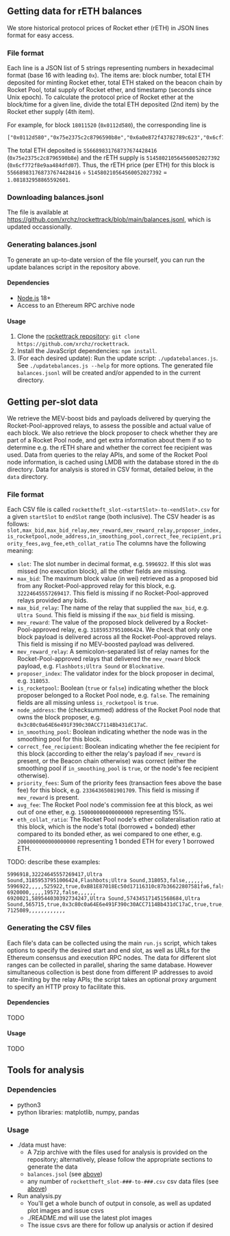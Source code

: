## Getting data for rETH balances

We store historical protocol prices of Rocket ether (rETH) in JSON lines format for easy access.

### File format
Each line is a JSON list of 5 strings representing numbers in hexadecimal format (base 16 with leading `0x`). The items are: block number, total ETH deposited for minting Rocket ether, total ETH staked on the beacon chain by Rocket Pool, total supply of Rocket ether, and timestamp (seconds since Unix epoch).
To calculate the protocol price of Rocket ether at the block/time for a given line, divide the total ETH deposited (2nd item) by the Rocket ether supply (4th item).

For example, for block `18011520` (`0x0112d580`), the corresponding line is
```
["0x0112d580","0x75e2375c2c8796590b8e","0x6a0e872f43782789c623","0x6cf772f8e9aa484dfd07","0x64ec4a0f"]
```
The total ETH deposited is `556689831768737674428416` (`0x75e2375c2c8796590b8e`) and the rETH supply is `514580210564560052027392` (`0x6cf772f8e9aa484dfd07`). Thus, the rETH price (per ETH) for this block is `556689831768737674428416` ÷ `514580210564560052027392` = `1.081832958865592601`.

### Downloading balances.jsonl
The file is available at https://github.com/xrchz/rockettrack/blob/main/balances.jsonl, which is updated occassionally.

### Generating balances.jsonl
To generate an up-to-date version of the file yourself, you can run the update balances script in the repository above.

#### Dependencies
- [Node.js](https://nodejs.org/en) 18+
- Access to an Ethereum RPC archive node

#### Usage
1. Clone the [rockettrack repository](https://github.com/xrchz/rockettrack): `git clone https://github.com/xrchz/rockettrack`.
2. Install the JavaScript dependencies: `npm install`.
3. (For each desired update): Run the update script: `./updatebalances.js`. See `./updatebalances.js --help` for more options.
The generated file `balances.jsonl` will be created and/or appended to in the current directory.

## Getting per-slot data
We retrieve the MEV-boost bids and payloads delivered by querying the Rocket-Pool-approved relays, to assess the possible and actual value of each block.
We also retrieve the block proposer to check whether they are part of a Rocket Pool node, and get extra information about them if so to determine e.g. the rETH share and whether the correct fee recipient was used.
Data from queries to the relay APIs, and some of the Rocket Pool node information, is cached using LMDB with the database stored in the `db` directory.
Data for analysis is stored in CSV format, detailed below, in the `data` directory.

### File format
Each CSV file is called `rockettheft_slot-<startSlot>-to-<endSlot>.csv` for a given `startSlot` to `endSlot` range (both inclusive).
The CSV header is as follows:
`slot,max_bid,max_bid_relay,mev_reward,mev_reward_relay,proposer_index,is_rocketpool,node_address,in_smoothing_pool,correct_fee_recipient,priority_fees,avg_fee,eth_collat_ratio`
The columns have the following meaning:
- `slot`: The slot number in decimal format, e.g. `5996922`. If this slot was missed (no execution block), all the other fields are missing.
- `max_bid`: The maximum block value (in wei) retrieved as a proposed bid from any Rocket-Pool-approved relay for this block, e.g. `32224645557269417`. This field is missing if no Rocket-Pool-approved relays provided any bids.
- `max_bid_relay`: The name of the relay that supplied the `max_bid`, e.g. `Ultra Sound`. This field is missing if the `max_bid` field is missing.
- `mev_reward`: The value of the proposed block delivered by a Rocket-Pool-approved relay, e.g. `31859537951006424`. We check that only one block payload is delivered across all the Rocket-Pool-approved relays. This field is missing if no MEV-boosted payload was delivered.
- `mev_reward_relay`: A semicolon-separated list of relay names for the Rocket-Pool-approved relays that delivered the `mev_reward` block payload, e.g. `Flashbots;Ultra Sound` or `Blocknative`.
- `proposer_index`: The validator index for the block proposer in decimal, e.g. `318053`.
- `is_rocketpool`: Boolean (`true` or `false`) indicating whether the block proposer belonged to a Rocket Pool node, e.g. `false`. The remaining fields are all missing unless `is_rocketpool` is `true`.
- `node_address`: the (checksummed) address of the Rocket Pool node that owns the block proposer, e.g. `0x3c80c0a64E6e491F390c30ACC7114Bb431dC17aC`.
- `in_smoothing_pool`: Boolean indicating whether the node was in the smoothing pool for this block.
- `correct_fee_recipient`: Boolean indicating whether the fee recipient for this block (according to either the relay's payload if `mev_reward` is present, or the Beacon chain otherwise) was correct (either the smoothing pool if `in_smoothing_pool` is `true`, or the node's fee recipient otherwise).
- `priority_fees`: Sum of the priority fees (transaction fees above the base fee) for this block, e.g. `23364365081901709`. This field is missing if `mev_reward` is present.
- `avg_fee`: The Rocket Pool node's commission fee at this block, as wei out of one ether, e.g. `150000000000000000` representing 15%.
- `eth_collat_ratio`: The Rocket Pool node's ether collateralisation ratio at this block, which is the node's total (borrowed + bonded) ether compared to its bonded ether, as wei compared to one ether, e.g. `2000000000000000000` representing 1 bonded ETH for every 1 borrowed ETH.

TODO: describe these examples:
```
5996918,32224645557269417,Ultra Sound,31859537951006424,Flashbots;Ultra Sound,318053,false,,,,,,
5996922,,,,,525922,true,0xB81E87018Ec50d17116310c87b36622807581fa6,false,true,23364365081901709,150000000000000000,2000000000000000000
6920000,,,,,19572,false,,,,,,
6920021,589544030392734247,Ultra Sound,574345171451568684,Ultra Sound,565715,true,0x3c80c0a64E6e491F390c30ACC7114Bb431dC17aC,true,true,,150000000000000000,2000000000000000000
7125089,,,,,,,,,,,,
```

### Generating the CSV files
Each file's data can be collected using the main `run.js` script, which takes options to specify the desired start and end slot, as well as URLs for the Ethereum consensus and execution RPC nodes.
The data for different slot ranges can be collected in parallel, sharing the same database.
However simultaneous collection is best done from different IP addresses to avoid rate-limiting by the relay APIs; the script takes an optional proxy argument to specify an HTTP proxy to facilitate this.

#### Dependencies
TODO

#### Usage
TODO

## Tools for analysis
### Dependencies
- python3
- python libraries: matplotlib, numpy, pandas

### Usage
- ./data must have:
  - A 7zip archive with the files used for analysis is provided on the repository; alternatively,
    please follow the appropriate sections to generate the data
  - `balances.jsol` (see [above](#getting-data-for-reth-balances))
  - any number of `rockettheft_slot-###-to-###.csv` csv data files (see
    [above](#getting-per-slot-data))
- Run analysis.py
  - You'll get a whole bunch of output in console, as well as updated plot images and issue csvs
  - ./README.md will use the latest plot images
  - The issue csvs are there for follow up analysis or action if desired
